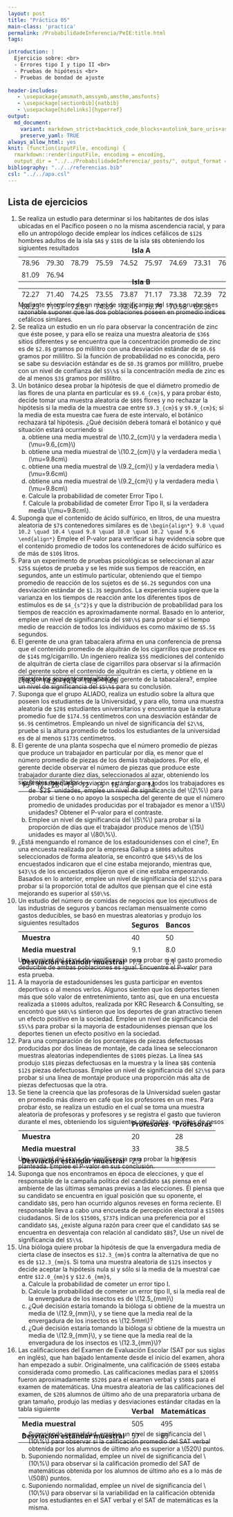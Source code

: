 ```yaml
---
layout: post
title: "Práctica 05"
main-class: 'practica'
permalink: /ProbabilidadeInferencia/PeIE:title.html
tags:

introduction: |
  Ejercicio sobre: <br>
  - Errores tipo I y tipo II <br>
  - Pruebas de hipótesis <br>
  - Pruebas de bondad de ajuste
              
header-includes:
   - \usepackage{amsmath,amssymb,amsthm,amsfonts}
   - \usepackage[sectionbib]{natbib}
   - \usepackage[hidelinks]{hyperref}
output:
  md_document:
    variant: markdown_strict+backtick_code_blocks+autolink_bare_uris+ascii_identifiers+tex_math_single_backslash
    preserve_yaml: TRUE
always_allow_html: yes   
knit: (function(inputFile, encoding) {
  rmarkdown::render(inputFile, encoding = encoding,
  output_dir = "../../ProbabilidadeInferencia/_posts/", output_format = "all"  ) })
bibliography: "../../referencias.bib"
csl: "../../apa.csl"
---
```








Lista de ejercicios
-------------------

1.  Se realiza un estudio para determinar si los habitantes de dos islas
    ubicadas en el Pacífico poseen o no la misma ascendencia racial, y
    para ello un antropólogo decide emplear los índices cefálicos de
    `$12$` hombres adultos de la isla `$A$` y `$18$` de la isla `$B$`
    obteniendo los sigiuentes resultados
    <pre style="font-family: 'Open Sans',sans-serif; margin-bottom: -4rem; margin-top: -2rem; font-size: 98%;">
    <table class="table table-striped" style="width: auto !important; margin-left: auto; margin-right: auto;">
    <thead>
      <tr>
     <td colspan="10" style="text-align:center;font-weight: bold">Isla A</td>
      </tr>
    </thead>
    <tbody>
      <tr>
     <td>78.96</td>
     <td>79.30</td>
     <td>78.79</td>
     <td>75.59</td>
     <td>74.52</td>
     <td>75.97</td>
     <td>74.69</td>
     <td>73.31</td>
     <td>76.78</td>
     <td>80.86</td>
      </tr>
      <tr>
     <td>81.09</td>
     <td>76.94</td>
     <td></td>
     <td></td>
     <td></td>
     <td></td>
     <td></td>
     <td></td>
     <td></td>
     <td></td>
      </tr>
    </tbody>
    </table>
    </pre>
    <pre style="font-family: 'Open Sans',sans-serif; margin-bottom: -4rem; margin-top: -2rem; font-size: 98%;">
    <table class="table table-striped" style="width: auto !important; margin-left: auto; margin-right: auto;">
    <thead>
      <tr>
     <td colspan="10" style="text-align:center;font-weight: bold">Isla B</td>
      </tr>
    </thead>
    <tbody>
      <tr>
     <td>72.27</td>
     <td>71.40</td>
     <td>74.25</td>
     <td>73.55</td>
     <td>73.87</td>
     <td>71.17</td>
     <td>73.38</td>
     <td>72.39</td>
     <td>72.09</td>
     <td>73.81</td>
      </tr>
      <tr>
     <td>68.23</td>
     <td>71.57</td>
     <td>72.89</td>
     <td>74.89</td>
     <td>73.46</td>
     <td>76.79</td>
     <td>70.98</td>
     <td>69.58</td>
     <td></td>
     <td></td>
      </tr>
    </tbody>
    </table>
    </pre>
    Mediante el empleo de un nivel de significancia del `$8\%$` pruebe
    si es razonable suponer que las dos poblaciones poseen en promedio
    índices cefálicos similares.
2.  Se realiza un estudio en un río para observar la concentración de
    zinc que éste posee, y para ello se reaiza una muestra aleatoria de
    `$36$` sitios diferentes y se encuentra que la concentración
    promedio de zinc es de `$2.8$` gramos po mililitro con una
    desviación estándar de `$0.6$` gramos por mililitro. Si la función
    de probabilidad no es conocida, pero se sabe su desviación estándar
    es de `$0.3$` gramos por mililitro, pruebe con un nivel de confianza
    del `$5\%$` si la concentración media de zinc es de al menos `$3$`
    gramos por mililitro.
3.  Un botánico desea probar la hipótesis de que el diámetro promedio de
    las flores de una planta en particular es `$9.6_{cm}$`, y para
    probar ésto, decide tomar una muestra aleatoria de `$80$` flores y
    no rechazar la hipótesis si la media de la muestra cae entre
    `$9.3_{cm}$` y `$9.9_{cm}$`; si la media de esta muestra cae fuera
    de este intervalo, el botánico rechazará tal hipótesis. ¿Qué
    decisión deberá tomará el botánico y qué situación estará ocurriendo
    si
    <ol type="a">
    <li>
    obtiene una media muestral de \(10.2_{cm}\) y la verdadera media
    \(\mu=9.6_{cm}\)
    </li>
    <li>
    obtiene una media muestral de \(10.2_{cm}\) y la verdadera media
    \(\mu=9.8cm\)
    </li>
    <li>
    obtiene una media muestral de \(9.2_{cm}\) y la verdadera media
    \(\mu=9.6cm\)
    </li>
    <li>
    obtiene una media muestral de \(9.2_{cm}\) y la verdadera media
    \(\mu=9.8cm\)
    </li>
    <li>
    Calcule la probabilidad de cometer Error Tipo I.
    </li>
    <li>
    Calcule la probabilidad de cometer Error Tipo II, si la verdadera
    media \(\mu=9.8cm\).
    </li>
    </ol>
4.  Suponga que el contenido de ácido sulfúrico, en litros, de una
    muestra aleatoria de `$7$` contenedores similares es de
    `\begin{align*} 9.8 \quad 10.2 \quad 10.4 \quad 9.8 \quad 10.0 \quad 10.2 \quad 9.6 \end{align*}`
    Emplee el P-valor para verificar si hay evidencia sobre que el
    contenido promedio de todos los contenedores de ácido sulfúrico es
    de más de `$10$` litros.
5.  Para un experimento de pruebas psicológicas se seleccionan al azar
    `$25$` sujetos de prueba y se les mide sus tiempos de reacción, en
    segundos, ante un estímulo particular, obteniendo que el tiempo
    promedio de reacción de los sujetos es de `$6.2$` segundos con una
    desviación estándar de `$1.3$` segundos. La experiencia sugiere que
    la varianza en los tiempos de reacción ante los diferentes tipos de
    estímulos es de `$4_{s^2}$` y que la distribución de probabilidad
    para los tiempos de reacción es aproximadamente normal. Basado en lo
    anterior, emplee un nivel de significancia del `$98\%$` para probar
    si el tiempo medio de reacción de todos los individuos es como
    máximo de `$5.5$` segundos.
6.  El gerente de una gran tabacalera afirma en una conferencia de
    prensa que el contenido promedio de alquitrán de los cigarrillos que
    produce es de `$14$` mg/cigarrillo. Un ingeniero realiza `$5$`
    mediciones del contenido de alquitrán de cierta clase de cigarrillos
    para observar si la afirmación del gerente sobre el contenido de
    alquitrán es cierta, y obtiene en la muestra los siguientes
    resultados
    <pre style="font-family: 'Open Sans',sans-serif; margin-bottom: -4rem; margin-top: -2rem; font-size: 98%;">
    <table class="table table-striped" style="width: auto !important; margin-left: auto; margin-right: auto;">
    <tbody>
      <tr>
     <td>14.5</td>
     <td>14.2</td>
     <td>14.4</td>
     <td>14.3</td>
     <td>14.6</td>
      </tr>
    </tbody>
    </table>
    </pre>
    ¿Encuentra apoyo la afirmación del gerente de la tabacalera?, emplee
    un nivel de significancia del `$5\%$` para su conclusión.
7.  Suponga que el grupo ALIADO, realiza un estudio sobre la altura que
    poseen los estudiantes de la Universidad, y para ello, toma una
    muestra aleatoria de `$28$` estudiantes universitarios y encuentra
    que la estatura promedio fue de `$174.5$` centímetros con una
    desviación estándar de `$6.9$` centímetros. Empleando un nivel de
    significancia del `$2\%$`, pruebe si la altura promedio de todos los
    estudiantes de la universidad es de al menos `$173$` centímetros.
8.  El gerente de una planta sospecha que el número promedio de piezas
    que produce un trabajador en particular por día, es menor que el
    número promedio de piezas de los demás trabajadores. Por ello, el
    gerente decide observar el número de piezas que produce este
    trabajador durante diez días, seleccionados al azar, obteniendo los
    siguientes resultados
    <pre style="font-family: 'Open Sans',sans-serif; margin-bottom: -4rem; margin-top: -2rem; font-size: 98%;">
    <table class="table table-striped" style="width: auto !important; margin-left: auto; margin-right: auto;">
    <tbody>
      <tr>
     <td>15</td>
     <td>12</td>
     <td>28</td>
     <td>13</td>
     <td>12</td>
     <td>15</td>
     <td>16</td>
     <td>9</td>
     <td>8</td>
     <td>14</td>
      </tr>
    </tbody>
    </table>
    </pre>
    <ol type="a">
    <li>
    Si se sabe que la desviación estándar para todos los trabajadores es
    de `$2$` unidades, emplee un nivel de significancia del \(2\%\) para
    probar si tiene o no apoyo la sospecha del gerente de que el número
    promedio de unidades producidas por el trabajador es menor a \(15\)
    unidades? Obtener el P-valor para el contraste.
    </li>
    <li>
    Emplee un nivel de significancia del \(5\%\) para probar si la
    proporción de días que el trabajador produce menos de \(15\)
    unidades es mayor al \(80\%\).
    </li>
    </ol>
9.  ¿Está menguando el romance de los estadounidenses con el cine?, En
    una encuesta realizada por la empresa Gallup a `$800$` adultos
    seleccionados de forma aleatoria, se encontró que `$45\%$` de los
    encuestados indicaron que el cine estaba mejorando, mientras que,
    `$43\%$` de los encuestados dijeron que el cine estaba empeorando.
    Basados en lo anterior, emplee un nivel de significancia del
    `$12\%$` para probar si la proporción total de adultos que piensan
    que el cine está mejorando es superior al `$50\%$`.
10. Un estudio del número de comidas de negocios que los ejecutivos de
    las industrias de seguros y bancos reclaman mensualmente como gastos
    deducibles, se basó en muestras aleatorias y produjo los siguientes
    resultados
    <pre style="font-family: 'Open Sans',sans-serif; margin-bottom: -4rem; margin-top: -2rem; font-size: 98%;">
    <table class="table table-striped" style="width: auto !important; margin-left: auto; margin-right: auto;">
    <thead>
      <tr>
    <td></td>
    <td style="font-weight: bold">Seguros</td>
    <td style="font-weight: bold">Bancos</td>
      </tr>
    </thead>
    <tbody>
      <tr>
    <td style="font-weight: bold">Muestra</td>
    <td>40</td>
    <td>50</td>
      </tr>
      <tr>
    <td style="font-weight: bold">Media muestral</td>
    <td>9.1</td>
    <td>8.0</td>
      </tr>
      <tr>
    <td style="font-weight: bold">Desviación estándar muestral</td>
    <td>1.9</td>
    <td>2.1</td>
      </tr>
    </tbody>
    </table>
    </pre>
    Use un nivel del `$5\%$` de significancia para probar si el gasto
    promedio deducible de ambas poblaciones es igual. Encuentre el
    P-valor para esta prueba.
11. A la mayoría de estadounidenses les gusta participar en eventos
    deportivos o al menos verlos. Algunos sienten que los deportes
    tienen más que sólo valor de entretenimiento, tanto así, que en una
    encuesta realizada a `$1000$` adultos, realizada por KRC Research &
    Consulting, se encontró que `$68\%$` sintieron que los deportes de
    gran atractivo tienen un efecto positivo en la sociedad. Emplee un
    nivel de significancia del `$5\%$` para probar si la mayoría de
    estadounidenses piensan que los deportes tienen un efecto positivo
    en la sociedad.
12. Para una comparación de los porcentajes de piezas defectuosas
    producidas por dos líneas de montaje, de cada línea se seleccionaron
    muestras aleatorias independientes de `$100$` piezas. La línea `$A$`
    produjo `$18$` piezas defectuosas en la muestra y la línea `$B$`
    contenía `$12$` piezas defectuosas. Emplee un nivel de significancia
    del `$2\%$` para probar si una línea de montaje produce una
    proporción más alta de piezas defectuosas que la otra.
13. Se tiene la creencia que las profesoras de la Universidad suelen
    gastar en promedio más dinero en café que los profesores en un mes.
    Para probar ésto, se realiza un estudio en el cual se toma una
    muestra aleatoria de profesoras y profesores y se registra el gasto
    que tuvieron durante el mes, obteniendo los siguientes resultados,
    en miles de pesos
    <pre style="font-family: 'Open Sans',sans-serif; margin-bottom: -4rem; margin-top: -2rem; font-size: 98%;">
    <table class="table table-striped" style="width: auto !important; margin-left: auto; margin-right: auto;">
    <thead>
      <tr>
    <td></td>
    <td style="font-weight: bold">Profesores</td>
    <td style="font-weight: bold">Profesoras</td>
      </tr>
    </thead>
    <tbody>
      <tr>
    <td style="font-weight: bold">Muestra</td>
    <td>20</td>
    <td>28</td>
      </tr>
      <tr>
    <td style="font-weight: bold">Media muestral</td>
    <td>33</td>
    <td>38.5</td>
      </tr>
      <tr>
    <td style="font-weight: bold">Desviación estándar muestral</td>
    <td>2.9</td>
    <td>3.1</td>
      </tr>
    </tbody>
    </table>
    </pre>
    Use un nivel del `$5\%$` de significancia para probar la hipótesis
    planteada. Emplee el P-valor en sus conclusión.
14. Suponga que nos encontramos en época de elecciones, y que el
    responsable de la campaña política del candidato `$A$` piensa en el
    ambiente de las últimas semanas previas a las elecciones. Él piensa
    que su candidato se encuentra en igual posición que su oponente, el
    candidato `$B$`, pero han ocurrido algunos reveses en forma
    reciente. El responsable lleva a cabo una encuesta de percepción
    electoral a `$1500$` ciudadanos. Si de los `$1500$`, `$737$` indican
    una preferencia por el candidato `$A$`, ¿existe alguna razón para
    creer que el candidato `$A$` se encuentra en desventaja con relación
    al candidato `$B$`?, Use un nivel de significancia del `$5\%$`.
15. Una bióloga quiere probar la hipótesis de que la envergadura media
    de cierta clase de insectos es `$12.3_{mm}$` contra la alternativa
    de que no es de `$12.3_{mm}$`. Si toma una muestra aleatoria de
    `$12$` insectos y decide aceptar la hipótesis nula si y sólo si la
    media de la muestral cae entre `$12.0_{mm}$` y `$12.6_{mm}$`,
    <ol type="a">
    <li>
    Calcule la probabilidad de cometer un error tipo I.
    </li>
    <li>
    Calcule la probabilidad de cometer un error tipo II, si la media
    real de la envergadura de los insectos es de \(12.5_{mm}\)
    </li>
    <li>
    ¿Qué decisión estaría tomando la bióloga si obtiene de la muestra un
    media de \(12.9_{mm}\), y se tiene que la media real de la
    envergadura de los insectos es \(12.5mm\)?
    </li>
    <li>
    ¿Qué decisión estaría tomando la bióloga si obtiene de la muestra un
    media de \(12.9_{mm}\), y se tiene que la media real de la
    envergadura de los insectos es \(12.3_{mm}\)?
    </li>
    </ol>
16. Las calificaciones del Examen de Evaluación Escolar (SAT por sus
    siglas en inglés), que han bajado lentamente desde el inicio del
    examen, ahora han empezado a subir. Originalmente, una calificación
    de `$500$` estaba considerada como promedio. Las calificaciones
    medias para el `$2005$` fueron aproximadamente `$520$` para el
    examen verbal y `$508$` para el examen de matemáticas. Una muestra
    aleatoria de las calificaciones del examen, de `$20$` alumnos de
    último año de una preparatoria urbana de gran tamaño, produjo las
    medias y desviaciones estándar citadas en la tabla siguiente
    <pre style="font-family: 'Open Sans',sans-serif; margin-bottom: -4rem; margin-top: -2rem; font-size: 98%;">
    <table class="table table-striped" style="width: auto !important; margin-left: auto; margin-right: auto;">
    <thead>
      <tr>
    <td></td>
    <td style="font-weight: bold">Verbal</td>
    <td style="font-weight: bold">Matemáticas</td>
      </tr>
    </thead>
    <tbody>
      <tr>
    <td style="font-weight: bold">Media muestral</td>
    <td>505</td>
    <td>495</td>
      </tr>
      <tr>
    <td style="font-weight: bold">Desviación estándar muestral</td>
    <td>57</td>
    <td>69</td>
      </tr>
    </tbody>
    </table>
    </pre>
    <ol type="a">
    <li>
    Suponiendo normalidad, emplee un nivel de significancia del \(10\%\)
    para observar si la calificación promedio del SAT verbal obtenida
    por los alumnos de último año es superior a \(520\) puntos.
    </li>
    <li>
    Suponiendo normalidad, emplee un nivel de significancia del \(10\%\)
    para observar si la calificación promedio del SAT de matemáticas
    obtenida por los alumnos de último año es a lo más de \(508\)
    puntos.
    </li>
    <li>
    Suponiendo normalidad, emplee un nivel de significancia del \(10\%\)
    para observar si la variabilidad en la calificación obtenida por los
    estudiantes en el SAT verbal y el SAT de matemáticas es la misma.
    </li>
    </ol>
